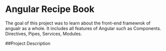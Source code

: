 # Angular Recipe Book

The goal of this project was to learn about the front-end framewrok of angualr as a whole. It includes all features of Angular such as Components. Directives, Pipes, Services, Modules.

##Project Description


